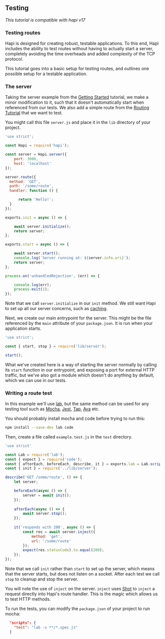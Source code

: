 ## Testing

_This tutorial is compatible with hapi v17_

### Testing routes

Hapi is designed for creating robust, testable applications. To this end, Hapi includes the ability to test routes without having to actually start a server, completely avoiding the time overheads and added complexity of the TCP protocol.

This tutorial goes into a basic setup for testing routes, and outlines one possible setup for a testable application.

### The server

Taking the server example from the [Getting Started](https://hapijs.com/tutorials/getting-started) tutorial, we make a minor modification to it, such that it doesn't automatically start when referenced from our tests. We also add a simple route from the [Routing Tutorial](https://hapijs.com/tutorials/routing) that we want to test.

You might call this file `server.js` and place it in the `lib` directory of your project.

```javascript
'use strict';

const Hapi = require('hapi');

const server = Hapi.server({
    port: 3000,
    host: 'localhost'
});

server.route({
  method: 'GET',
  path: '/some/route',
  handler: function () {

      return 'Hello!';
  }
});

exports.init = async () => {

    await server.initialize();
    return server;
};

exports.start = async () => {

    await server.start();
    console.log(`Server running at: ${server.info.uri}`);
    return server;
};

process.on('unhandledRejection', (err) => {

    console.log(err);
    process.exit(1);
});

```

Note that we call `server.initialize` in our `init` method. We still want Hapi to set up all our server concerns, such as [caching](https://hapijs.com/tutorials/caching).

Next, we create our main entrypoint for the server. This might be the file referenced by the `main` attribute of your `package.json`. It is run when your application starts. 

```javascript
'use strict';

const { start, stop } = require('lib/server');

start();
```

What we've created here is a way of starting the server normally by calling its `start` function in our entrypoint, and exposing a port for external HTTP traffic, but we've also got a module which doesn't do anything by default, which we can use in our tests.

### Writing a route test

In this example we'll use [lab](https://github.com/hapijs/lab), but the same method can be used for any testing tool such as [Mocha](https://mochajs.org/), [Jest](https://jestjs.io/), [Tap](https://www.node-tap.org/), [Ava](https://github.com/avajs) etc.

You should probably install mocha and code before trying to run this:

```bash
npm install --save-dev lab code
```

Then, create a file called `example.test.js` in the `test` directory.

```javascript
'use strict'

const Lab = require('lab');
const { expect } = require('code');
const { afterEach, beforeEach, describe, it } = exports.lab = Lab.script();
const { init } = require('../lib/server');

describe('GET /some/route', () => {
    let server;

    beforeEach(async () => {
        server = await init();
    });
    
    afterEach(async () => {
        await server.stop();
    });
    
    it('responds with 200', async () => {
        const res = await server.inject({
            method: 'get',
            url: '/some/route'
        });
        expect(res.statusCode).to.equal(200);
    });
});

```

Note that we call `init` rather than `start` to set up the server, which means that the server starts, but does not listen on a socket. After each test we call `stop` to cleanup and stop the server.

You will note the use of `inject` on the server. `inject` uses [Shot](https://github.com/hapijs/shot) to `inject` a request directly into Hapi's route handler. This is the magic which allows us to test HTTP methods.

To run the tests, you can modify the `package.json` of your project to run mocha:

```json
  "scripts": {
    "test": "lab -v **/*.spec.js"
  }
```
